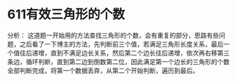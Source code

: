 # 611有效三角形的个数
分析：
这道题一开始用的方法查找三角形的个数，会有重复的部分，思路有些问题，之后看了一下博主的方法，先判断前三个值，若满足三角形长度关系，最后一个值往后递增，直到不满足边长关系，然后第二个边长往后递增，依次再右移第三条边，循环判断，直到第二边到倒数第二位，因此满足第一个边长的三角形的个数全部判断完成，将第一个数据丢弃，从第二个开始判断，遍历到最后。